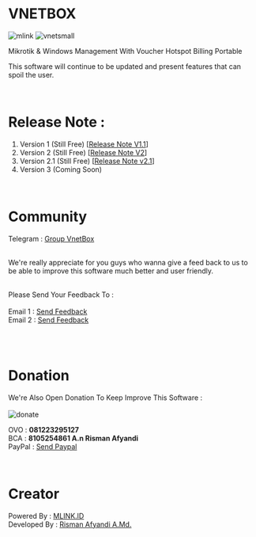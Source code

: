 # VNETBOX
![mlink](https://github.com/RismanAfyandi/VNETBOX/assets/12500895/7438f81f-3100-4881-9312-abfe0cb113cf) ![vnetsmall](https://github.com/RismanAfyandi/VNETBOX/assets/12500895/b9ee6fbf-c7e8-4ce7-9fd3-d9006e086ab6)


Mikrotik &amp; Windows Management With Voucher Hotspot Billing Portable

This software will continue to be updated and present features that can spoil the user.

<br>

# Release Note : 
1. Version 1 (Still Free) [<a href="https://github.com/RismanAfyandi/VNETBOX/blob/main/release_note_v1_19_agustus_2023.txt">Release Note V1.1</a>]
2. Version 2 (Still Free) [<a href="https://github.com/RismanAfyandi/VNETBOX/blob/main/release_note_v2_21_agustus_2023.txt">Release Note V2</a>]
3. Version 2.1 (Still Free) [<a href="https://github.com/RismanAfyandi/VNETBOX/blob/main/release_note_v2_23_agustus_2023.txt">Release Note v2.1</a>]
4. Version 3 (Coming Soon)  

<br>

# Community
Telegram : <a href="https://t.me/vnetbox" target="_blank">Group VnetBox</a>

<br>
We're really appreciate for you guys who wanna give a feed back to us to be able to improve this software much better and user friendly.

<br>
<br>

Please Send Your Feedback To : <br><br>
Email 1 : <a href="mailto:rismanafyandi.90@outlook.com">Send Feedback</a><br>
Email 2 : <a href="mailto:rismanafyandi92@gmail.com">Send Feedback</a><br>

<br><br>

# Donation
We're Also Open Donation To Keep Improve This Software : <br><br>
![donate](https://github.com/RismanAfyandi/VNETBOX/assets/12500895/5109a67d-5cf3-4fe0-b5d1-cc22c34e8e04)

OVO : <b>081223295127</b><br>
BCA : <b>8105254861 A.n Risman Afyandi</b><br>
PayPal : <a href="https://paypal.me/rismanafyandi92" target="_blank">Send Paypal</a><br>

<br>

# Creator
Powered By :
<a href="https://mlink.id" target="_blank">MLINK.ID</a><br>
Developed By :
<a href="https://www.facebook.com/risman.afyandi.9" target="_blank">Risman Afyandi A.Md.</a>


